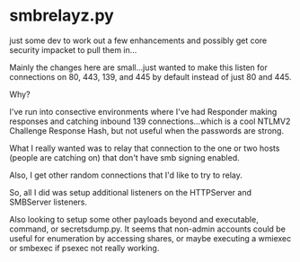 # smbrelayz.py
just some dev to work out a few enhancements and possibly get core security impacket to pull them in...

Mainly the changes here are small...just wanted to make this listen for connections on 80, 443, 139, and 445 by default instead of just 80 and 445.

Why?

I've run into consective environments where I've had Responder making responses and catching inbound 139 connections...which is a cool NTLMV2 Challenge Response Hash, but not useful when the passwords are strong.

What I really wanted was to relay that connection to the one or two hosts (people are catching on) that don't have smb signing enabled.

Also, I get other random connections that I'd like to try to relay.

So, all I did was setup additional listeners on the HTTPServer and SMBServer listeners.

Also looking to setup some other payloads beyond and executable, command, or secretsdump.py.  It seems that non-admin accounts could be useful for enumeration by accessing shares, or maybe executing a wmiexec or smbexec if psexec not really working.
